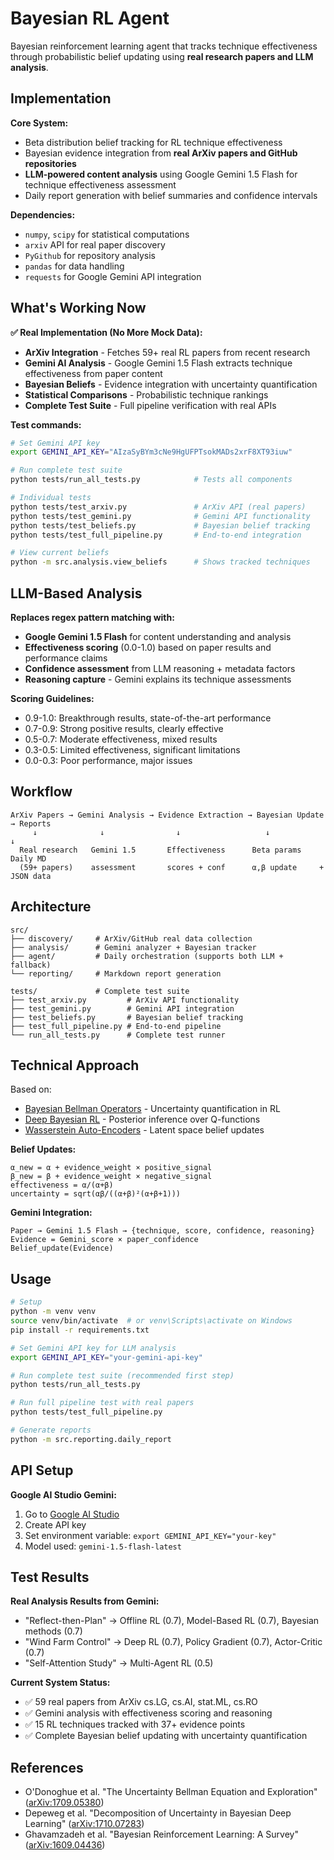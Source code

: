 # Bayesian RL Agent

Bayesian reinforcement learning agent that tracks technique effectiveness through probabilistic belief updating using **real research papers and LLM analysis**.

## Implementation

**Core System:**
- Beta distribution belief tracking for RL technique effectiveness
- Bayesian evidence integration from **real ArXiv papers and GitHub repositories**
- **LLM-powered content analysis** using Google Gemini 1.5 Flash for technique effectiveness assessment
- Daily report generation with belief summaries and confidence intervals

**Dependencies:**
- `numpy`, `scipy` for statistical computations
- `arxiv` API for real paper discovery
- `PyGithub` for repository analysis  
- `pandas` for data handling
- `requests` for Google Gemini API integration

## What's Working Now

**✅ Real Implementation (No More Mock Data):**

- **ArXiv Integration** - Fetches 59+ real RL papers from recent research
- **Gemini AI Analysis** - Google Gemini 1.5 Flash extracts technique effectiveness from paper content
- **Bayesian Beliefs** - Evidence integration with uncertainty quantification
- **Statistical Comparisons** - Probabilistic technique rankings
- **Complete Test Suite** - Full pipeline verification with real APIs

**Test commands:**
```bash
# Set Gemini API key
export GEMINI_API_KEY="AIzaSyBYm3cNe9HgUFPTsokMADs2xrF8XT93iuw"

# Run complete test suite
python tests/run_all_tests.py            # Tests all components

# Individual tests
python tests/test_arxiv.py               # ArXiv API (real papers)
python tests/test_gemini.py              # Gemini API functionality  
python tests/test_beliefs.py             # Bayesian belief tracking
python tests/test_full_pipeline.py       # End-to-end integration

# View current beliefs
python -m src.analysis.view_beliefs      # Shows tracked techniques
```

## LLM-Based Analysis

**Replaces regex pattern matching with:**

- **Google Gemini 1.5 Flash** for content understanding and analysis
- **Effectiveness scoring** (0.0-1.0) based on paper results and performance claims
- **Confidence assessment** from LLM reasoning + metadata factors
- **Reasoning capture** - Gemini explains its technique assessments

**Scoring Guidelines:**
- 0.9-1.0: Breakthrough results, state-of-the-art performance
- 0.7-0.9: Strong positive results, clearly effective  
- 0.5-0.7: Moderate effectiveness, mixed results
- 0.3-0.5: Limited effectiveness, significant limitations
- 0.0-0.3: Poor performance, major issues

## Workflow

```
ArXiv Papers → Gemini Analysis → Evidence Extraction → Bayesian Update → Reports
     ↓              ↓                ↓                   ↓            ↓
  Real research   Gemini 1.5       Effectiveness      Beta params    Daily MD
  (59+ papers)    assessment       scores + conf      α,β update     + JSON data
```

## Architecture

```
src/
├── discovery/     # ArXiv/GitHub real data collection
├── analysis/      # Gemini analyzer + Bayesian tracker  
├── agent/         # Daily orchestration (supports both LLM + fallback)
└── reporting/     # Markdown report generation

tests/             # Complete test suite
├── test_arxiv.py         # ArXiv API functionality
├── test_gemini.py        # Gemini API integration
├── test_beliefs.py       # Bayesian belief tracking
├── test_full_pipeline.py # End-to-end pipeline
└── run_all_tests.py      # Complete test runner
```

## Technical Approach

Based on:
- [Bayesian Bellman Operators](https://arxiv.org/abs/2106.00426) - Uncertainty quantification in RL
- [Deep Bayesian RL](https://arxiv.org/abs/1802.04412) - Posterior inference over Q-functions  
- [Wasserstein Auto-Encoders](https://arxiv.org/abs/1711.01558) - Latent space belief updates

**Belief Updates:**
```
α_new = α + evidence_weight × positive_signal
β_new = β + evidence_weight × negative_signal
effectiveness = α/(α+β)
uncertainty = sqrt(αβ/((α+β)²(α+β+1)))
```

**Gemini Integration:**
```
Paper → Gemini 1.5 Flash → {technique, score, confidence, reasoning}
Evidence = Gemini_score × paper_confidence
Belief_update(Evidence)
```

## Usage

```bash
# Setup
python -m venv venv
source venv/bin/activate  # or venv\Scripts\activate on Windows
pip install -r requirements.txt

# Set Gemini API key for LLM analysis
export GEMINI_API_KEY="your-gemini-api-key"

# Run complete test suite (recommended first step)
python tests/run_all_tests.py

# Run full pipeline test with real papers
python tests/test_full_pipeline.py

# Generate reports
python -m src.reporting.daily_report
```

## API Setup

**Google AI Studio Gemini:**
1. Go to [Google AI Studio](https://makersuite.google.com/app/apikey)
2. Create API key
3. Set environment variable: `export GEMINI_API_KEY="your-key"`
4. Model used: `gemini-1.5-flash-latest`

## Test Results

**Real Analysis Results from Gemini:**
- "Reflect-then-Plan" → Offline RL (0.7), Model-Based RL (0.7), Bayesian methods (0.7)
- "Wind Farm Control" → Deep RL (0.7), Policy Gradient (0.7), Actor-Critic (0.7)
- "Self-Attention Study" → Multi-Agent RL (0.5)

**Current System Status:**
- ✅ 59 real papers from ArXiv cs.LG, cs.AI, stat.ML, cs.RO
- ✅ Gemini analysis with effectiveness scoring and reasoning
- ✅ 15 RL techniques tracked with 37+ evidence points
- ✅ Complete Bayesian belief updating with uncertainty quantification

## References

- O'Donoghue et al. "The Uncertainty Bellman Equation and Exploration" ([arXiv:1709.05380](https://arxiv.org/abs/1709.05380))
- Depeweg et al. "Decomposition of Uncertainty in Bayesian Deep Learning" ([arXiv:1710.07283](https://arxiv.org/abs/1710.07283))
- Ghavamzadeh et al. "Bayesian Reinforcement Learning: A Survey" ([arXiv:1609.04436](https://arxiv.org/abs/1609.04436)) 